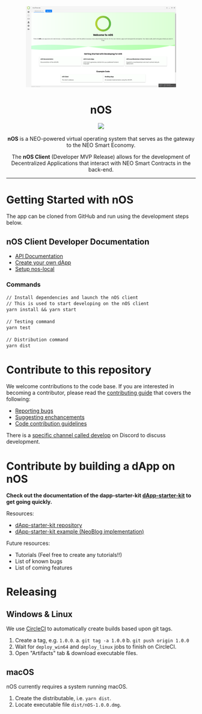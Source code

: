 <p align="center">
  <img src="./docs/screenshot.png" width="400px" />
</p>

<h1 align="center">nOS</h1>
<p align="center">
  <a href="https://greenkeeper.io/">
    <img src="https://badges.greenkeeper.io/nos/client.svg" />
  </a>
</p>
<p align="center">
  <strong>nOS</strong> is a NEO-powered virtual operating system that serves as the gateway to the NEO Smart Economy.
</p>
<p align="center">
  The <strong>nOS Client</strong> (Developer MVP Release) allows for the development of Decentralized Applications that interact with NEO Smart Contracts in the back-end.
</p>

---

# Getting Started with nOS

The app can be cloned from GitHub and run using the development steps below.

## nOS Client Developer Documentation

- [API Documentation](./docs/api.md)
- [Create your own dApp](./docs/create-your-own-dapp.md)
- [Setup nos-local](./docs/nos-local.md)


### Commands
```
// Install dependencies and launch the nOS client
// This is used to start developing on the nOS client
yarn install && yarn start

// Testing command
yarn test

// Distribution command
yarn dist
```


# Contribute to this repository

We welcome contributions to the code base. If you are interested in becoming a contributor, please read the [contributing guide](/.github/CONTRIBUTING.md) that covers the following:

- [Reporting bugs](/.github/CONTRIBUTING.md#reporting-bugs)
- [Suggesting enchancements](/.github/CONTRIBUTING.md#Suggesting-Enhancements)
- [Code contribution guidelines](/.github/CONTRIBUTING.md#Code-Contribution)


There is a [specific channel called develop](https://discord.gg/CXZb3BS) on Discord to discuss development.


# Contribute by building a dApp on nOS

**Check out the documentation of the dapp-starter-kit [dApp-starter-kit](./docs/create-your-own-dapp.md) to get going quickly.**

Resources:

- [dApp-starter-kit repository](https://github.com/nos/create-nos-dapp)
- [dApp-starter-kit example (NeoBlog implementation)](https://github.com/nos/dapp-neoblog)

Future resources:
- Tutorials (Feel free to create any tutorials!!)
- List of known bugs
- List of coming features

# Releasing

## Windows & Linux
We use [CircleCI](https://circleci.com/gh/nos/client) to automatically create builds based upon git tags.

1. Create a tag, e.g. `1.0.0`.
  a. `git tag -a 1.0.0`
  b. `git push origin 1.0.0`
2. Wait for `deploy_win64` and `deploy_linux` jobs to finish on CircleCI.
3. Open "Artifacts" tab & download executable files.

## macOS
nOS currently requires a system running macOS.

1. Create the distributable, i.e. `yarn dist`.
2. Locate executable file `dist/nOS-1.0.0.dmg`.
